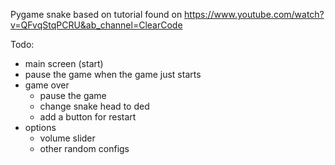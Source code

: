 Pygame snake based on tutorial found on https://www.youtube.com/watch?v=QFvqStqPCRU&ab_channel=ClearCode

Todo:
- main screen (start)
- pause the game when the game just starts
- game over
    - pause the game
    - change snake head to ded
    - add a button for restart
- options
    - volume slider
    - other random configs